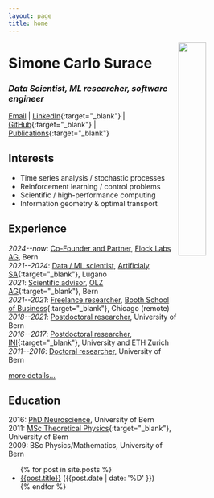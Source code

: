 ```yaml
---
layout: page
title: home
---
```


<img align="right" class="image-cropper" src="{{site.url}}/assets/portrait.jpg" width="33%" />

# Simone Carlo Surace
### *Data Scientist, ML researcher, software engineer*
[Email](mailto:simone.surace@gmail.com) | [LinkedIn](https://www.linkedin.com/in/simone-carlo-surace/){:target="_blank"} | [GitHub](https://github.com/simsurace){:target="_blank"} | [Publications](https://scholar.google.com/citations?user=psJEOB0AAAAJ&hl=de&oi=ao){:target="_blank"} 
<!-- --- [MathOverflow](https://mathoverflow.net/users/69603/s-surace?tab=profile) -->

## Interests
- Time series analysis / stochastic processes
- Reinforcement learning / control problems
- Scientific / high-performance computing
- Information geometry & optimal transport

## Experience
*2024--now*: [Co-Founder and Partner](cv/flock.html), [Flock Labs AG](https://www.flock-labs.com), Bern  
*2021--2024*: [Data / ML scientist](cv/artificialy.html), [Artificialy SA](https://www.artificialy.com/){:target="_blank"}, Lugano  
*2021*: [Scientific advisor](cv/olz.html), [OLZ AG](https://olz.ch/){:target="_blank"}, Bern  
*2021--2021*: [Freelance researcher](cv/booth.html), [Booth School of Business](https://www.chicagobooth.edu/){:target="_blank"}, Chicago (remote)  
*2018--2021*: [Postdoctoral researcher](cv/postdoc2.html), University of Bern  
*2016--2017*: [Postdoctoral researcher](cv/postdoc1.html), [INI](https://www.ini.uzh.ch/en.html){:target="_blank"}, University and ETH Zurich  
*2011--2016*: [Doctoral researcher](cv/doc.html), University of Bern  
<!-- *2011--2015*: Tutor for secondary and high-school students in Math/Physics  
*2009--2013*: Part-time high school teacher in Math/Physics  
*2008--2011*: Part-time scientific intern/collaborator, [TOFWERK](https://www.tofwerk.com/){:target="_blank"}, Thun   -->
[more details...](cv.html)

## Education
2016: [PhD Neuroscience](assets/phd-thesis-surace.pdf), University of Bern  
2011: [MSc Theoretical Physics](assets/master-thesis-surace.pdf){:target="_blank"}, University of Bern  
2009: BSc Physics/Mathematics, University of Bern

<!-- ## Blog posts -->

<ul>
{% for post in site.posts %}
<li>
  <a href="{{post.url}}">{{post.title}}</a> ({{post.date | date: '%D' }})
</li>
{% endfor %}
</ul>
